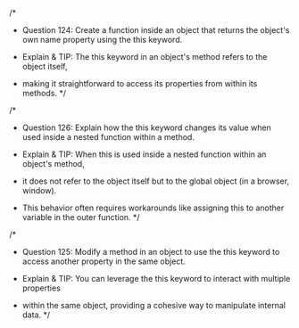 /\*

- Question 124: Create a function inside an object that returns the object's own name property using the this keyword.

- Explain & TIP: The this keyword in an object's method refers to the object itself,
- making it straightforward to access its properties from within its methods.
  \*/

/\*

- Question 126: Explain how the this keyword changes its value when used inside a nested function within a method.

- Explain & TIP: When this is used inside a nested function within an object's method,
- it does not refer to the object itself but to the global object (in a browser, window).
- This behavior often requires workarounds like assigning this to another variable in the outer function.
  \*/

/\*

- Question 125: Modify a method in an object to use the this keyword to access another property in the same object.

- Explain & TIP: You can leverage the this keyword to interact with multiple properties
- within the same object, providing a cohesive way to manipulate internal data.
  \*/
